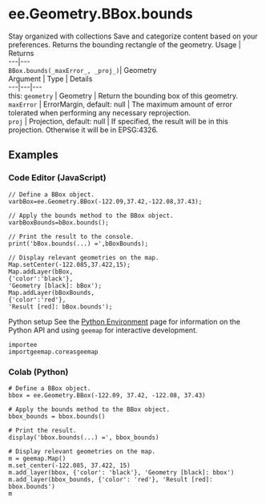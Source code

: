  
#  ee.Geometry.BBox.bounds
Stay organized with collections  Save and categorize content based on your preferences. 
Returns the bounding rectangle of the geometry. Usage | Returns  
---|---  
`BBox.bounds(_maxError_, _proj_)`|  Geometry  
Argument | Type | Details  
---|---|---  
this: `geometry` | Geometry | Return the bounding box of this geometry.  
`maxError` | ErrorMargin, default: null | The maximum amount of error tolerated when performing any necessary reprojection.  
`proj` | Projection, default: null | If specified, the result will be in this projection. Otherwise it will be in EPSG:4326.  
## Examples
### Code Editor (JavaScript)
```
// Define a BBox object.
varbBox=ee.Geometry.BBox(-122.09,37.42,-122.08,37.43);

// Apply the bounds method to the BBox object.
varbBoxBounds=bBox.bounds();

// Print the result to the console.
print('bBox.bounds(...) =',bBoxBounds);

// Display relevant geometries on the map.
Map.setCenter(-122.085,37.422,15);
Map.addLayer(bBox,
{'color':'black'},
'Geometry [black]: bBox');
Map.addLayer(bBoxBounds,
{'color':'red'},
'Result [red]: bBox.bounds');
```

Python setup
See the [ Python Environment](https://developers.google.com/earth-engine/guides/python_install) page for information on the Python API and using `geemap` for interactive development.
```
importee
importgeemap.coreasgeemap
```

### Colab (Python)
```
# Define a BBox object.
bbox = ee.Geometry.BBox(-122.09, 37.42, -122.08, 37.43)

# Apply the bounds method to the BBox object.
bbox_bounds = bbox.bounds()

# Print the result.
display('bbox.bounds(...) =', bbox_bounds)

# Display relevant geometries on the map.
m = geemap.Map()
m.set_center(-122.085, 37.422, 15)
m.add_layer(bbox, {'color': 'black'}, 'Geometry [black]: bbox')
m.add_layer(bbox_bounds, {'color': 'red'}, 'Result [red]: bbox.bounds')
m
```

